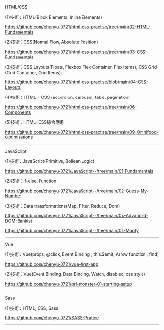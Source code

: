 HTML/CSS

(1)技術：HTML(Block Elements, Inline Elements)

<https://github.com/chenyu-0721/html-css-practise/tree/main/02-HTML-Fundamentals>

(2)技術：CSS(Normal Flow, Absolute Position)

<https://github.com/chenyu-0721/html-css-practise/tree/main/03-CSS-Fundamentals>

(3)技術：CSS Layouts(Floats, Flexbox(Flex Container, Flex Items), CSS Grid (Grid Container, Grid Items))

<https://github.com/chenyu-0721/html-css-practise/blob/main/04-CSS-Layouts>

(4)技術：HTML + CSS (accordion, carousel, table, pagination) 

<https://github.com/chenyu-0721/html-css-practise/tree/main/06-Components>

(5)技術：HTML+CSS綜合應用

<https://github.com/chenyu-0721/html-css-practise/tree/main/09-Omnifood-Optimizations>


***

JavaScript

(1)技術：JavaScript(Primitive, Bollean Logic)

<https://github.com/chenyu-0721/JavaScript--/tree/main/01-Fundamentals>

(2)技術：if-else, Function

<https://github.com/chenyu-0721/JavaScript--/tree/main/02-Guess-My-Number>


(3)技術：Data transformations(Map, Filter, Reduce, Dom)

<https://github.com/chenyu-0721/JavaScript--/tree/main/04-Advanced-DOM-Bankist>

<https://github.com/chenyu-0721/JavaScript--/tree/main/05-Mapty>

***

Vue

(1)技術：Vue(props, @click, Event Binding , this.$emit, Arrow function , find) 

<https://github.com/chenyu-0721/vue-first-app>

(2)技術：Vue(Event Binding, Data Binding, Watch, disabled, css style) 

<https://github.com/chenyu-0721/prj-monster-01-starting-setup>

***

Sass

(1)技術：HTML, CSS, Sass

<https://github.com/chenyu-0721/SASS-Pratice>

***









